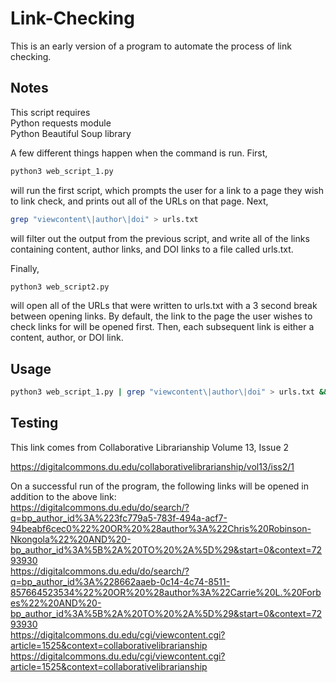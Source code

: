 # Link-Checking

This is an early version of a program to automate the process of link checking.

## Notes

This script requires  
Python requests module  
Python Beautiful Soup library

A few different things happen when the command is run.
First,

```bash
python3 web_script_1.py
```

will run the first script, which prompts the user
for a link to a page they wish to link check, and prints out all of the URLs on that page.
Next,

```bash
grep "viewcontent\|author\|doi" > urls.txt
```

will filter out the output from the previous script, and write all of the links
containing content, author links, and DOI links to a file called urls.txt.

Finally,

```bash
python3 web_script2.py
```

will open all of the URLs that were written to urls.txt with a 3 second break between opening links.
By default, the link to the page the user wishes to check links for will be opened first. Then,
each subsequent link is either a content, author, or DOI link.

## Usage

```bash
python3 web_script_1.py | grep "viewcontent\|author\|doi" > urls.txt && python3 web_script2.py
```

## Testing

This link comes from Collaborative Librarianship Volume 13, Issue 2

https://digitalcommons.du.edu/collaborativelibrarianship/vol13/iss2/1

On a successful run of the program, the following links will be opened in addition to the above link:  
https://digitalcommons.du.edu/do/search/?q=bp_author_id%3A%223fc779a5-783f-494a-acf7-94beabf6cec0%22%20OR%20%28author%3A%22Chris%20Robinson-Nkongola%22%20AND%20-bp_author_id%3A%5B%2A%20TO%20%2A%5D%29&start=0&context=7293930  
https://digitalcommons.du.edu/do/search/?q=bp_author_id%3A%228662aaeb-0c14-4c74-8511-857664523534%22%20OR%20%28author%3A%22Carrie%20L.%20Forbes%22%20AND%20-bp_author_id%3A%5B%2A%20TO%20%2A%5D%29&start=0&context=7293930  
https://digitalcommons.du.edu/cgi/viewcontent.cgi?article=1525&context=collaborativelibrarianship  
https://digitalcommons.du.edu/cgi/viewcontent.cgi?article=1525&context=collaborativelibrarianship

